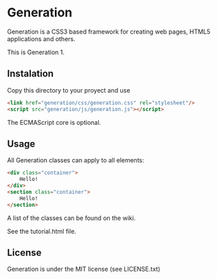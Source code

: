 # Generation

Generation is a CSS3 based framework for creating web pages, HTML5 applications and others.

This is Generation 1.

## Instalation

Copy this directory to your proyect and use

```html
<link href="generation/css/generation.css" rel="stylesheet"/>
<script src="generation/js/generation.js"></script>
```

The ECMAScript core is optional.

## Usage

All Generation classes can apply to all elements:

```html
<div class="container">
	Hello!
</div>
<section class="container">
	Hello!
</section>
```

A list of the classes can be found on the wiki.

See the tutorial.html file.

## License

Generation is under the MIT license (see LICENSE.txt)
